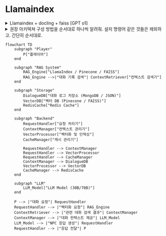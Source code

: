 # Llamaindex

<details>

<summary>Llamaindex + docling + faiss [GPT o1]</summary>

아래 예시는 **docling**으로 문서를 파싱/청크(chunk)한 결과물을 **FAISS** 벡터 스토어에 저장하고, 이를 로드하여 검색(Retrieval)을 수행한 뒤 로컬 Hugging Face LLM과 연계(RAG)하는 과정을 순서대로 보여줍니다.\
(구체적인 모델/파일 경로 등은 예시이므로, 필요에 따라 변경해주세요.)

***

## 1. 기본 라이브러리 설치/환경 구성

```bash
pip install docling faiss-cpu sentence-transformers transformers
```

* **`faiss-cpu`**: CPU용 FAISS 패키지 (GPU 환경에서는 `faiss-gpu`를 설치)
* **`sentence-transformers`**: 임베딩 생성을 위한 모델(예: Ko-SentenceBERT 등)
* **`transformers`**: 로컬 LLM 모델 로딩을 위한 라이브러리

**주의**: Windows 환경에서 FAISS 설치가 복잡할 수 있으니, Anaconda 환경에서 `conda install faiss-cpu -c pytorch`와 같이 진행하는 것도 방법입니다.

***

## 2. docling으로 문서 파싱 및 텍스트 청크 추출

```python
from docling import DocumentProcessor, PDFParser

# 1) PDFParser를 사용한 예시
processor = DocumentProcessor(
    parser=PDFParser(),   # PDF -> 텍스트 변환 + 청크
    chunk_size=512,       # 청크 크기
    overlap=50            # 청크 사이 중첩
)

# 2) 실제 PDF 파일 입력
parsed_documents = processor.process("sample.pdf")

print(f"총 청크 개수: {len(parsed_documents)}")
# parsed_documents 는 각 청크의 텍스트(str)를 원소로 하는 리스트 형태
# 예) ["문서 일부 문장 ...", "다음 청크 내용 ...", ...]
```

위 코드를 통해 `sample.pdf`에서 추출된 텍스트가 512 토큰(혹은 문자) 단위로 분할된 결과를 얻을 수 있습니다.\
(docling 내부 설정에 따라 토크나이저/분할 방식이 다를 수 있습니다.)

***

## 3. 파싱된 텍스트를 FAISS에 저장

FAISS는 벡터(Embedding) 인덱스를 관리해주는 라이브러리입니다.

1. 우선 **임베딩 모델**(여기서는 Sentence-BERT 계열)을 사용해 각 청크 텍스트를 벡터로 변환
2. 변환된 벡터를 FAISS 인덱스에 저장

다음 예시는 \*\*`sentence-transformers`\*\*의 Ko-SentenceBERT(예: `jhgan/ko-sroberta-multitask`)를 사용합니다.

```python
import faiss
import numpy as np
from sentence_transformers import SentenceTransformer

# 1) 임베딩 모델 로드 (한국어 기준 예시)
embedding_model = SentenceTransformer("jhgan/ko-sroberta-multitask")

# 2) 파싱된 문서 청크 => 임베딩 생성
#    parsed_documents: ["청크1", "청크2", ...]
embeddings = embedding_model.encode(parsed_documents, show_progress_bar=True)
embeddings = np.array(embeddings, dtype='float32')  # FAISS는 float32를 권장

print("임베딩 벡터 크기:", embeddings.shape)  
# 예) (num_chunks, 768)

# 3) FAISS 인덱스 생성
dimension = embeddings.shape[1]  # 임베딩 차원 (예: 768)
index_flat = faiss.IndexFlatL2(dimension)  # L2 거리 기반 기본 인덱스

# 4) ID를 붙이고 싶다면 IndexIDMap 사용
#    -> 각 청크마다 고유 id(index)
index_id_map = faiss.IndexIDMap(index_flat)
ids = np.arange(len(parsed_documents))  # 0 ~ n-1
index_id_map.add_with_ids(embeddings, ids)

# 5) 인덱스 디스크에 저장
faiss.write_index(index_id_map, "doc_chunks.faiss")

print("FAISS 인덱스 저장 완료!")
```

이렇게 하면,

* `doc_chunks.faiss` 파일에 우리가 파싱한 텍스트 청크들의 임베딩 인덱스가 저장됩니다.
* 실제 질의 시에는 이 인덱스를 다시 로드하여 검색을 수행합니다.

(메타데이터나 원본 텍스트는 FAISS 내부에 직접 저장되는 것이 아니므로, **ID → 원본 텍스트**를 매핑할 별도 구조(예: 파이썬 리스트 또는 DB)가 필요합니다. 여기서는 `parsed_documents` 리스트 자체를 그대로 보관하고 ID로 연결하면 됩니다.)

***

## 4. 검색(질의)에 활용하기: FAISS 인덱스 로드 + 상위 문서 추출

사용자가 질문을 하면, 그 질문을 임베딩하여 FAISS 인덱스에서 **Top-k** 문서를 찾은 뒤, 해당 청크들을 가져옵니다.

```python
import faiss
import numpy as np

# 1) FAISS 인덱스 로드
faiss_index = faiss.read_index("doc_chunks.faiss")

# 2) 검색용 함수 예시
def search_faiss(query: str, top_k: int = 3):
    # 쿼리 임베딩
    q_emb = embedding_model.encode([query], show_progress_bar=False)
    q_emb = np.array(q_emb, dtype='float32')
    
    # FAISS 검색
    distances, indices = faiss_index.search(q_emb, top_k)
    
    # 상위 k개 결과(여기서는 첫 번째 쿼리에 대한 결과)
    top_ids = indices[0]
    top_scores = distances[0]
    
    # ID를 통해 원본 텍스트(청크) 가져오기
    # parsed_documents는 메모리에 있다고 가정
    results = []
    for i, idx in enumerate(top_ids):
        chunk_text = parsed_documents[idx]
        score = top_scores[i]
        results.append((idx, chunk_text, score))
    
    return results

# 3) 실제 질의 예시
user_query = "이 문서에서 제시된 정책의 핵심 내용은 무엇인가?"
search_results = search_faiss(user_query, top_k=3)
for idx, text, dist in search_results:
    print(f"[{idx}] score={dist} => {text[:100]}...")
```

이 과정을 통해,

* 사용자가 입력한 질문(`user_query`)이 임베딩되고
* FAISS 인덱스에서 가장 유사도가 높은(거리로 보면 가장 가까운) 청크 N개를 가져와
* 그 청크 내용(원문 텍스트)을 확인할 수 있습니다.

***

## 5. 로컬 Hugging Face LLM에 문맥(Context)으로 넣어 RAG 방식 답변 생성

FAISS에서 검색한 상위 문서 청크(문맥)를 **프롬프트**에 포함시켜 LLM이 답변을 작성하도록 하면, RAG(검색 증강) 방식의 Q\&A가 가능합니다.

예시로, Hugging Face Transformers의 **text-generation 파이프라인**을 사용한다고 가정:

```python
from transformers import AutoTokenizer, AutoModelForCausalLM, pipeline

# 1) 로컬(혹은 HF 허브) LLM 모델 로드
#    예: KoAlpaca, GPT-Neo, Llama2 등 원하는 모델 선택
MODEL_NAME = "EleutherAI/gpt-neo-1.3B"  # 예시
tokenizer = AutoTokenizer.from_pretrained(MODEL_NAME)
model = AutoModelForCausalLM.from_pretrained(
    MODEL_NAME,
    device_map="auto"  # GPU 사용 가능 시 자동 할당
)

generation_pipeline = pipeline(
    "text-generation",
    model=model,
    tokenizer=tokenizer,
    max_length=1024,
    do_sample=True,
    temperature=0.7
)

def generate_answer_with_context(query: str, context_docs: list):
    """
    context_docs: 검색한 상위 청크 텍스트들의 리스트
    """
    # 문맥 여러 청크를 하나로 합치거나, 길이가 길면 요약/잘라내기 필요
    combined_context = "\n".join(context_docs)

    # 간단한 RAG 프롬프트 예시
    prompt = f"""
아래는 관련 문서 내용입니다:
--------------------------------
{combined_context}
--------------------------------

위 문서를 근거로 다음 질문에 대해 간결하고 정확한 답변을 작성해주세요:
{query}
답변:
"""

    output = generation_pipeline(prompt)
    answer = output[0]["generated_text"]
    return answer


# 실제 질의 예시
user_query = "이 문서에서 제시된 정책의 핵심 내용은 무엇인가?"
search_results = search_faiss(user_query, top_k=3)
context_list = [res[1] for res in search_results]  # [ (id, text, score), ... ]
final_answer = generate_answer_with_context(user_query, context_list)

print("=== RAG 기반 최종 답변 ===")
print(final_answer)
```

이렇게 하면,

1. 사용자가 입력한 질문 → `search_faiss()` 로 FAISS 인덱스에서 유사 청크 상위 3개를 가져옴
2. 가져온 청크 텍스트를 하나의 컨텍스트로 묶음
3. LLM에게 “해당 컨텍스트를 참고하여 질문에 답하라”는 프롬프트 제공
4. LLM이 문맥을 바탕으로 최종 답을 생성

이 과정을 통해 **“내부 문서 기반 RAG 챗봇”** 형태의 질의응답이 구현됩니다.

***

## 6. (선택) llamaindex + FAISS 연동도 가능

`llamaindex`(구 GPT Index)에는 내부적으로 **FAISS** 벡터 스토어를 연동하는 기능이 있으며, `docling` 결과물(문서+청크)을 `Document` 형태로 변환한 뒤 **llamaindex**로 인덱싱할 수도 있습니다.\
예를 들어,

```python
from llama_index import SimpleDirectoryReader, GPTFaissIndex, ServiceContext
from llama_index.embeddings import HuggingFaceEmbedding

# 1) docling으로 파싱한 텍스트 => llamaindex 문서로 변환
#    parsed_documents 는 [str, str, ...] 이므로
from llama_index import Document
documents = [Document(t) for t in parsed_documents]

# 2) HF 임베딩 모델 설정
hf_embed = HuggingFaceEmbedding(model_name="sentence-transformers/all-MiniLM-L6-v2")
service_context = ServiceContext.from_defaults(embed_model=hf_embed)

# 3) llamaindex의 GPTFaissIndex 생성
faiss_index = GPTFaissIndex.from_documents(
    documents,
    service_context=service_context
)
faiss_index.save_to_disk("faiss_llamaindex.json")

# 4) 검색 & 질의
response = faiss_index.query("사용자 질문", similarity_top_k=3)
print(response.response)
```

이처럼 llamaindex가 검색부터 LLM 호출까지 일괄적으로 진행할 수 있으나, **직접 FAISS를 다루는 것보다 추상화**가 높고, 내부적으로는 llamaindex가 “FAISS + 임베딩 모델 + LLM 호출”을 자동으로 연결해줍니다. 어느 방식이든 프로젝트 요구사항(직접 제어 vs. 편의성)에 따라 골라 쓰시면 됩니다.

***

### 요약

1. **문서 파싱 (docling)**
   * PDF, Word, HTML 등 → 텍스트 청크로 변환
2. **텍스트 임베딩**
   * `sentence-transformers` 등 한국어 임베딩 모델로 청크 → 벡터 변환
3. **FAISS 인덱스 구성**
   * 청크 임베딩을 FAISS에 저장 (`IndexIDMap`, `add_with_ids`)
   * 디스크에 `.faiss` 파일로 저장 가능
4. **검색(질의)**
   * 사용자 질문 → 임베딩 → FAISS에서 최근접 청크 상위 K개 검색
   * 청크 ID로 원문 텍스트 조회
5. **LLM RAG**
   * 검색된 청크를 문맥으로 합쳐 로컬 LLM에 프롬프트로 전달
   * LLM이 **기존 문서 내용**을 참고한 답변 생성 → Hallucination(환각) 줄이기

위 단계대로 구성하면, 로컬에서 문서를 RAG에 적용하는 **질의응답/챗봇**을 구현할 수 있습니다.\
시스템 규모(모델 크기, 문서 양, GPU/CPU 여부)에 따라 최적화 전략(양자화 모델, LoRA, chunk 사이즈 조절 등)을 병행하는 것이 좋습니다.

</details>

<details>

<summary>권장 아키텍쳐 구성 방법을 순서대로 하나씩 알려줘. 설치 명령어 같은 것들은 제외하고. 간단히 순서대로.</summary>

#### ✅ **권장 아키텍처 구성 순서**

#### **1. 프로젝트 구조 설계 및 환경 설정**

* 프로젝트 폴더 구조 설계
* 가상환경 생성 및 Python 패키지 관리 (`requirements.txt` or `pyproject.toml`)
* 주요 모듈 정의 (`backend`, `storage`, `rag`, `llm`, `utils` 등)

***

#### **2. 데이터베이스 설계 및 설정**

* 대화 로그 저장소 설계 (MongoDB, Redis 등)
  * 대화 로그 데이터 스키마 설계 (`npc_id`, `timestamp`, `message`, `response` 등)
* 벡터 DB 설계 (FAISS, Pinecone)
  * 벡터 인덱스 생성 (텍스트 벡터화, NPC별 인덱스 분리)

***

#### **3. RAG 시스템 설계 및 구현**

* LlamaIndex 또는 FAISS 인덱스 설계
  * 대화 로그에서 텍스트를 벡터화
  * 벡터 인덱스 생성 및 저장
* 검색 쿼리 구조 설계 (NPC ID, 대화 주제 등 기반)
* 컨텍스트 검색기 구현 (유사 대화 검색 모듈)

***

#### **4. LLM 모델 구성 및 통합**

* LLM 모델 선택 및 설정 (30B 또는 70B)
* LLM 호출 모듈 구현 (`query_model()` 함수 설계)
* 컨텍스트 입력 형식 정의 (`NPC ID`, `대화 주제`, `이전 대화 컨텍스트` 포함)

***

#### **5. 백엔드 서버 구현**

* API 서버 구조 설계 (FastAPI 또는 Flask)
  * `/dialogue` - 플레이어 대화 요청 엔드포인트
  * `/vectorize` - 텍스트 벡터화 엔드포인트
  * `/search` - 컨텍스트 검색 엔드포인트
* 컨텍스트 관리 모듈 (`context_manager.py`)
* 캐싱 모듈 (`cache_manager.py`)

***

#### **6. 데이터 흐름 관리 및 인덱싱**

* 대화 로그가 생성될 때마다 벡터화 및 인덱싱
* 벡터 DB와 대화 로그 저장소 간 데이터 동기화 로직 구현
* 대화 로그 압축 및 주기적 클리닝 스크립트 작성

***

#### **7. 캐싱 및 최적화**

* Redis 또는 메모리 캐시 구현
  * 최근 대화 기록 캐싱 (`NPC ID`, `대화 주제`, `응답`)
* 벡터 DB에서 자주 참조되는 인덱스 캐싱

***

#### **8. 테스트 및 검증**

* 각 모듈별 테스트 코드 작성 (`pytest`, `unittest`)
* 통합 테스트:
  * 플레이어 → 대화 요청 → 백엔드 → RAG → LLM → 응답 생성 → 로그 저장
* 성능 테스트: 대화량 증가 시 벡터 DB 및 LLM 응답 시간 측정

***

#### **9. 배포 및 운영**

* Dockerfile 작성 및 컨테이너화
* 서버 환경 설정 (Gunicorn, Nginx)
* 로그 모니터링 및 오류 처리 (Sentry, ELK Stack 등)

***

#### **10. 유지보수 및 확장**

* 대화 로그 관리 정책 (장기 대화 아카이빙, 요약 저장)
* 벡터 DB의 인덱스 업데이트 주기 설정
* LLM 모델 업그레이드 시 데이터 구조 변경 관리

이제 이 순서 중에서 더 구체적으로 알고 싶은 단계가 있을까요? 또는 특정 모듈의 설계에 대해 더 설명해줄까요?

</details>

```mermaid
flowchart TD
    subgraph "Player"
        P["플레이어"]
    end

    subgraph "RAG System"
        RAG_Engine["LlamaIndex / Pinecone / FAISS"]
        RAG_Engine -->|"대화 기록 검색"| ContextRetriever["컨텍스트 검색기"]
    end

    subgraph "Storage"
        DialogueDB["대화 로그 저장소 (MongoDB / JSON)"]
        VectorDB["벡터 DB (Pinecone / FAISS)"]
        RedisCache["Redis Cache"]
    end

    subgraph "Backend"
        RequestHandler["요청 처리기"]
        ContextManager["컨텍스트 관리기"]
        VectorProcessor["벡터화 및 인덱싱"]
        CacheManager["캐시 관리기"]
        
        RequestHandler --> ContextManager
        RequestHandler --> VectorProcessor
        RequestHandler --> CacheManager
        ContextManager --> DialogueDB
        VectorProcessor --> VectorDB
        CacheManager --> RedisCache
    end

    subgraph "LLM"
        LLM_Model["LLM Model (30B/70B)"]
    end

    P --> |"대화 요청"| RequestHandler
    RequestHandler --> |"벡터화 요청"| RAG_Engine
    ContextRetriever --> |"관련 대화 검색 결과"| ContextManager
    ContextManager --> |"대화 컨텍스트 제공"| LLM_Model
    LLM_Model --> |"NPC 응답 생성"| RequestHandler
    RequestHandler --> |"응답 전달"| P
```









